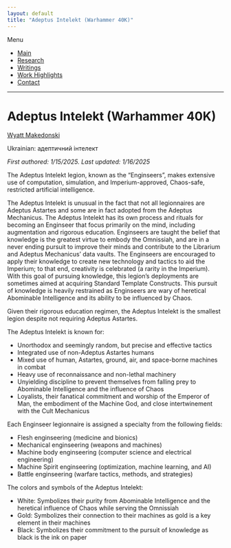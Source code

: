```yaml
---
layout: default
title: "Adeptus Intelekt (Warhammer 40K)"
---
```


Menu
* [Main](https://makedon.ski/)
* [Research](https://makedon.ski/research)
* [Writings](https://makedon.ski/writings)
* [Work Highlights](https://makedon.ski/experience)
* [Contact](https://makedon.ski/contact)

---

# Adeptus Intelekt (Warhammer 40K)
[Wyatt Makedonski](https://makedon.ski/)

Ukrainian: адептичний інтелект

*First authored: 1/15/2025.* *Last updated: 1/16/2025*

The Adeptus Intelekt legion, known as the “Enginseers”, makes extensive use of computation, simulation, and Imperium-approved, Chaos-safe, restricted artificial intelligence.

The Adeptus Intelekt is unusual in the fact that not all legionnaires are Adeptus Astartes and some are in fact adopted from the Adeptus Mechanicus. The Adeptus Intelekt has its own process and rituals for becoming an Enginseer that focus primarily on the mind, including augmentation and rigorous education. Enginseers are taught the belief that knowledge is the greatest virtue to embody the Omnissiah, and are in a never ending pursuit to improve their minds and contribute to the Librarium and Adeptus Mechanicus’ data vaults. The Enginseers are encouraged to apply their knowledge to create new technology and tactics to aid the Imperium; to that end, creativity is celebrated (a rarity in the Imperium). With this goal of pursuing knowledge, this legion’s deployments are sometimes aimed at acquiring Standard Template Constructs. This pursuit of knowledge is heavily restrained as Enginseers are wary of heretical Abominable Intelligence and its ability to be influenced by Chaos. 

Given their rigorous education regimen, the Adeptus Intelekt is the smallest legion despite not requiring Adeptus Astartes.

The Adeptus Intelekt is known for:
* Unorthodox and seemingly random, but precise and effective tactics
* Integrated use of non-Adeptus Astartes humans
* Mixed use of human, Astartes, ground, air, and space-borne machines in combat
* Heavy use of reconnaissance and non-lethal machinery
* Unyielding discipline to prevent themselves from falling prey to Abominable Intelligence and the influence of Chaos
* Loyalists, their fanatical commitment and worship of the Emperor of Man, the embodiment of the Machine God, and close intertwinement with the Cult Mechanicus

Each Enginseer legionnaire is assigned a specialty from the following fields:
* Flesh enginseering (medicine and bionics)
* Mechanical enginseering (weapons and machines)
* Machine body enginseering (computer science and electrical engineering)
* Machine Spirit enginseering (optimization, machine learning, and AI)
* Battle enginseering (warfare tactics, methods, and strategies)

The colors and symbols of the Adeptus Intelekt:
* White: Symbolizes their purity from Abominable Intelligence and the heretical influence of Chaos while serving the Omnissiah
* Gold: Symbolizes their connection to their machines as gold is a key element in their machines
* Black: Symbolizes their commitment to the pursuit of knowledge as black is the ink on paper
